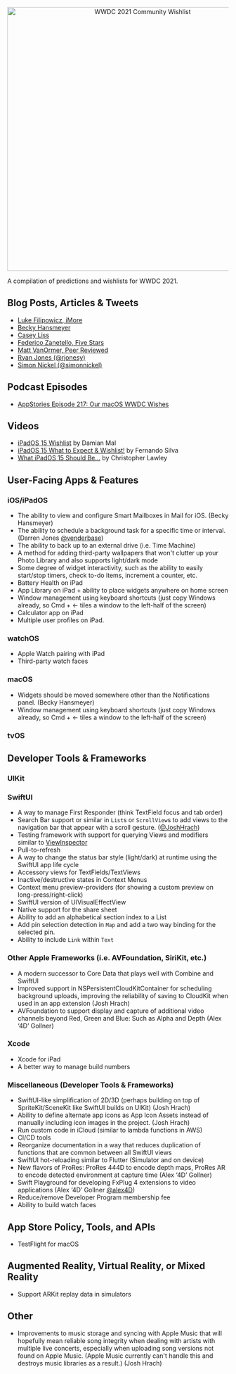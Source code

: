 <p align="center"><img src="https://github.com/bhansmeyer/WWDC-2021-Community-Wishlist/blob/main/wishlist_header.jpg?raw=true" width="600" alt="WWDC 2021 Community Wishlist"></p>

A compilation of predictions and wishlists for WWDC 2021.

## Blog Posts, Articles & Tweets
- [Luke Filipowicz, iMore](https://www.imore.com/these-are-features-i-want-see-watchos-8)
- [Becky Hansmeyer](https://beckyhansmeyer.com/2021/05/12/wishes-for-wwdc-2021/)
- [Casey Liss](https://www.caseyliss.com/2021/5/11/wwdc-wishes)
- [Federico Zanetello, Five Stars](https://www.fivestars.blog/articles/wwdc21-wishlist/)
- [Matt VanOrmer, Peer Reviewed](https://www.peerreviewed.io/blog/2021/5/4/my-hope-filled-wish-list-for-wwdc-2021)
- [Ryan Jones (@rjonesy)](https://twitter.com/rjonesy/status/1391079898077437954)
- [Simon Nickel (@simonnickel)](https://twitter.com/simonnickel/status/1352206945927761921?s=20)

## Podcast Episodes
- [AppStories Episode 217: Our macOS WWDC Wishes](https://appstories.net/episodes/217/)

## Videos
- [iPadOS 15 Wishlist](https://www.youtube.com/watch?v=eU28EhV66bI) by Damian Mal
- [iPadOS 15 What to Expect & Wishlist!](https://www.youtube.com/watch?v=kW4S8pKM_jM&t=2s) by Fernando Silva
- [What iPadOS 15 Should Be...](https://www.youtube.com/watch?v=RvZU0fXbr3Y) by Christopher Lawley

## User-Facing Apps & Features

### iOS/iPadOS
- The ability to view and configure Smart Mailboxes in Mail for iOS. (Becky Hansmeyer)
- The ability to schedule a background task for a specific time or interval. (Darren Jones [@venderbase](https://twitter.com/venderbase))
- The ability to back up to an external drive (i.e. Time Machine)
- A method for adding third-party wallpapers that won't clutter up your Photo Library and also supports light/dark mode
- Some degree of widget interactivity, such as the ability to easily start/stop timers, check to-do items, increment a counter, etc.
- Battery Health on iPad
- App Library on iPad + ability to place widgets anywhere on home screen
- Window management using keyboard shortcuts (just copy Windows already, so Cmd + <- tiles a window to the left-half of the screen)
- Calculator app on iPad
- Multiple user profiles on iPad.

### watchOS
- Apple Watch pairing with iPad
- Third-party watch faces

### macOS
- Widgets should be moved somewhere other than the Notifications panel. (Becky Hansmeyer)
- Window management using keyboard shortcuts (just copy Windows already, so Cmd + <- tiles a window to the left-half of the screen)

### tvOS

## Developer Tools & Frameworks

### UIKit

### SwiftUI
- A way to manage First Responder (think TextField focus and tab order)
- Search Bar support or similar in `List`s or `ScrollView`s to add views to the navigation bar that appear with a scroll gesture. ([@JoshHrach](https://twitter.com/JoshHrach))
- Testing framework with support for querying Views and modifiers similar to [ViewInspector](https://github.com/nalexn/ViewInspector)
- Pull-to-refresh
- A way to change the status bar style (light/dark) at runtime using the SwiftUI app life cycle
- Accessory views for TextFields/TextViews
- Inactive/destructive states in Context Menus
- Context menu preview-providers (for showing a custom preview on long-press/right-click)
- SwiftUI version of UIVisualEffectView
- Native support for the share sheet
- Ability to add an alphabetical section index to a List
- Add pin selection detection in `Map` and add a two way binding for the selected pin.
- Ability to include `Link` within `Text`

### Other Apple Frameworks (i.e. AVFoundation, SiriKit, etc.)
- A modern successor to Core Data that plays well with Combine and SwiftUI
- Improved support in NSPersistentCloudKitContainer for scheduling background uploads, improving the reliability of saving to CloudKit when used in an app extension (Josh Hrach)
- AVFoundation to support display and capture of additional video channels beyond Red, Green and Blue: Such as Alpha and Depth (Alex ‘4D’ Gollner)

### Xcode
- Xcode for iPad
- A better way to manage build numbers

### Miscellaneous (Developer Tools & Frameworks)
- SwiftUI-like simplification of 2D/3D (perhaps building on top of SpriteKit/SceneKit like SwiftUI builds on UIKit) (Josh Hrach)
- Ability to define alternate app icons as App Icon Assets instead of manually including icon images in the project. (Josh Hrach)
- Run custom code in iCloud (similar to lambda functions in AWS)
- CI/CD tools
- Reorganize documentation in a way that reduces duplication of functions that are common between all SwiftUI views
- SwiftUI hot-reloading similar to Flutter (Simulator and on device)
- New flavors of ProRes: ProRes 444D to encode depth maps, ProRes AR to encode detected environment at capture time (Alex ‘4D’ Gollner)
- Swift Playground for developing FxPlug 4 extensions to video applications (Alex ‘4D’ Gollner [@alex4D](https://twitter.com/alex4D))
- Reduce/remove Developer Program membership fee
- Ability to build watch faces

## App Store Policy, Tools, and APIs
- TestFlight for macOS

## Augmented Reality, Virtual Reality, or Mixed Reality
- Support ARKit replay data in simulators

## Other
- Improvements to music storage and syncing with Apple Music that will hopefully mean reliable song integrity when dealing with artists with multiple live concerts, especially when uploading song versions not found on Apple Music. (Apple Music currently can't handle this and destroys music libraries as a result.) (Josh Hrach)
